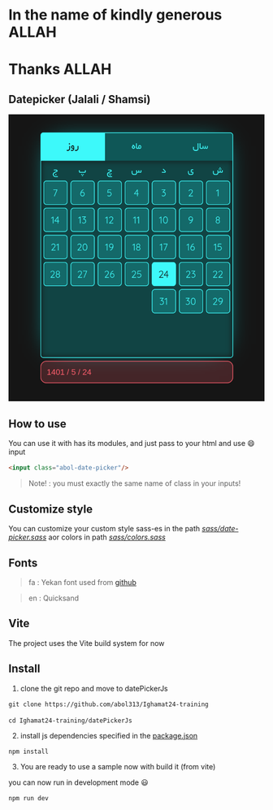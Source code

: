 # In the name of kindly generous ALLAH
# Thanks ALLAH

## Datepicker (Jalali / Shamsi)

![datepicker jalali](shots/datepicker_js_shot.png)

## How to use
You can use it with has its modules, and 
just pass to your html and use 😄 input

```html
<input class="abol-date-picker"/>
```

> Note! : you must exactly the same name of class in your inputs!

## Customize style
You can customize your custom style sass-es in the path [*sass/date-picker.sass*](sass/date-picker.sass) aor colors in path [*sass/colors.sass*](sass/colors.sass)

## Fonts
> fa : Yekan font used from [github](https://github.com/ParsMizban/Yekan-Font.git)

> en : Quicksand

## Vite
The project uses the Vite build system for now 

## Install
1. clone the git repo and move to datePickerJs
```shell
git clone https://github.com/abol313/Ighamat24-training

cd Ighamat24-training/datePickerJs
```

2. install js dependencies specified in the [package.json](package.json)
```shell
npm install
```

3. You are ready to use a sample now with build it (from vite)

you can now run in development mode 😃
```
npm run dev
```
